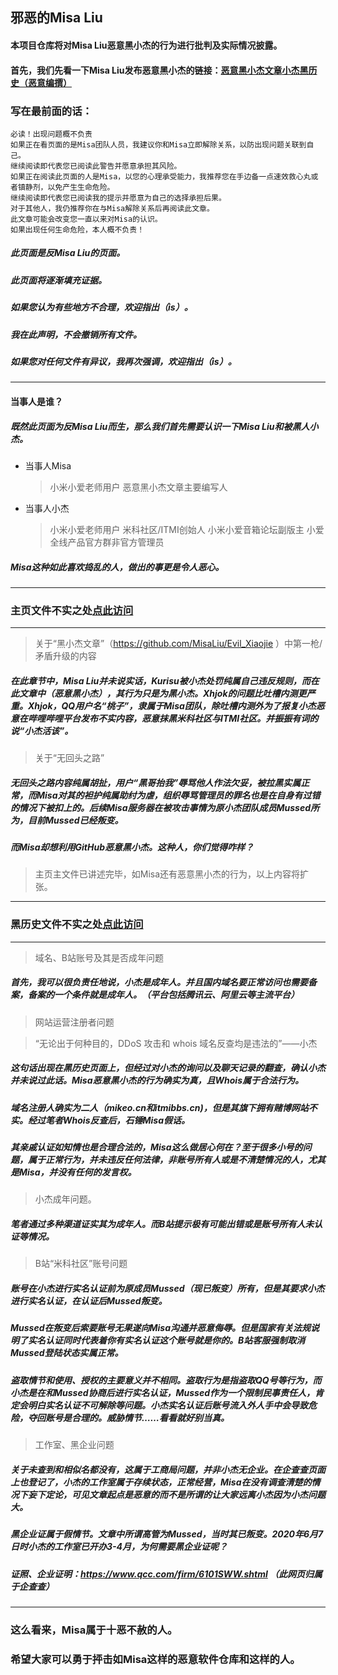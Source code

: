 ## 邪恶的Misa Liu
#### 本项目仓库将对Misa Liu恶意黑小杰的行为进行批判及实际情况披露。
#### 首先，我们先看一下Misa Liu发布恶意黑小杰的链接：<kbd>[恶意黑小杰文章](https://github.com/MisaLiu/Evil_Xiaojie)</kbd><kbd>[小杰黑历史（恶意编撰）](https://github.com/MisaLiu/Evil_Xiaojie/tree/master/Xiaojie_BlackHistory)</kbd>
### 写在最前面的话：
```
必读！出现问题概不负责
如果正在看页面的是Misa团队人员，我建议你和Misa立即解除关系，以防出现问题关联到自己。
继续阅读即代表您已阅读此警告并愿意承担其风险。
如果正在阅读此页面的人是Misa，以您的心理承受能力，我推荐您在手边备一点速效救心丸或者镇静剂，以免产生生命危险。
继续阅读即代表您已阅读我的提示并愿意为自己的选择承担后果。
对于其他人，我仍推荐你在与Misa解除关系后再阅读此文章。
此文章可能会改变您一直以来对Misa的认识。
如果出现任何生命危险，本人概不负责！
```
##### 此页面是反Misa Liu的页面。
##### 此页面将逐渐填充证据。
##### 如果您认为有些地方不合理，欢迎指出（is）。
##### 我在此声明，不会撤销所有文件。
##### 如果您对任何文件有异议，我再次强调，欢迎指出（is）。
***
#### 当事人是谁？
##### 既然此页面为反Misa Liu而生，那么我们首先需要认识一下Misa Liu和被黑人小杰。
* 当事人Misa
    > 小米小爱老师用户
    > 恶意黑小杰文章主要编写人
* 当事人小杰
    > 小米小爱老师用户
    > 米科社区/ITMI创始人
    > 小米小爱音箱论坛副版主
    > 小爱全线产品官方群非官方管理员
##### Misa这种如此喜欢捣乱的人，做出的事更是令人恶心。
***

### 主页文件不实之处<kbd>[点此访问](https://github.com/MisaLiu/Evil_Xiaojie)</kbd>
***
> 关于“黑小杰文章”（https://github.com/MisaLiu/Evil_Xiaojie ）中第一枪/矛盾升级的内容
##### 在此章节中，Misa Liu并未说实话，Kurisu被小杰处罚纯属自己违反规则，而在此文章中（恶意黑小杰），其行为只是为黑小杰。Xhjok的问题比吐槽内测更严重。Xhjok，QQ用户名“桃子”，隶属于Misa团队，除吐槽内测外为了报复小杰恶意在哔哩哔哩平台发布不实内容，恶意抹黑米科社区与ITMI社区。并振振有词的说“小杰活该”。
> 关于“无回头之路”
##### 无回头之路内容纯属胡扯，用户“黑哥抬我”辱骂他人作法欠妥，被拉黑实属正常，而Misa对其的袒护纯属助纣为虐，组织辱骂管理员的罪名也是在自身有过错的情况下被扣上的。后续Misa服务器在被攻击事情为原小杰团队成员Mussed所为，目前Mussed已经叛变。
##### 而Misa却想利用GitHub恶意黑小杰。这种人，你们觉得咋样？
> 主页主文件已讲述完毕，如Misa还有恶意黑小杰的行为，以上内容将扩张。
***
### 黑历史文件不实之处<kbd>[点此访问](https://github.com/MisaLiu/Evil_Xiaojie/tree/master/Xiaojie_BlackHistory)</kbd>
***
> 域名、B站账号及其是否成年问题
##### 首先，我可以很负责任地说，小杰是成年人。并且国内域名要正常访问也需要备案，备案的一个条件就是成年人。（平台包括腾讯云、阿里云等主流平台）
> 网站运营注册者问题

> “无论出于何种目的，DDoS 攻击和 whois 域名反查均是违法的”——小杰
##### 这句话出现在黑历史页面上，但经过对小杰的询问以及聊天记录的翻查，确认小杰并未说过此话。Misa恶意黑小杰的行为确实为真，且Whois属于合法行为。
##### 域名注册人确实为二人（mikeo.cn和itmibbs.cn)，但是其旗下拥有赌博网站不实。经过笔者Whois反查后，石锤Misa假话。
##### 其亲戚认证如知情也是合理合法的，Misa这么做居心何在？至于很多小号的问题，属于正常行为，并未违反任何法律，非账号所有人或是不清楚情况的人，尤其是Misa，并没有任何的发言权。
> 小杰成年问题。
##### 笔者通过多种渠道证实其为成年人。而B站提示极有可能出错或是账号所有人未认证等情况。
> B站“米科社区”账号问题
##### 账号在小杰进行实名认证前为原成员Mussed（现已叛变）所有，但是其要求小杰进行实名认证，在认证后Mussed叛变。
##### Mussed在叛变后索要账号无果遂向Misa沟通并恶意侮辱。但是国家有关法规说明了实名认证同时代表着你有实名认证这个账号就是你的。B站客服强制取消Mussed登陆状态实属正常。
##### 盗取情节和使用、授权的主要意义并不相同。盗取行为是指盗取QQ号等行为，而小杰是在和Mussed协商后进行实名认证，Mussed作为一个限制民事责任人，肯定会明白实名认证不可解除等问题。小杰实名认证后账号流入外人手中会导致危险，夺回账号是合理的。威胁情节……看看就好别当真。
> 工作室、黑企业问题
##### 关于未查到和相似名都没有，这属于工商局问题，并非小杰无企业。在企查查页面上也登记了，小杰的工作室属于存续状态，正常经营，Misa在没有调查清楚的情况下妄下定论，可见文章起点是恶意的而不是所谓的让大家远离小杰因为小杰问题大。
##### 黑企业证属于假情节。文章中所谓高管为Mussed，当时其已叛变。2020年6月7日时小杰的工作室已开办3-4月，为何需要黑企业证呢？
##### 证照、企业证明：https://www.qcc.com/firm/6101SWW.shtml （此网页归属于企查查）
***
### 这么看来，Misa属于十恶不赦的人。
### 希望大家可以勇于抨击如Misa这样的恶意软件仓库和这样的人。
